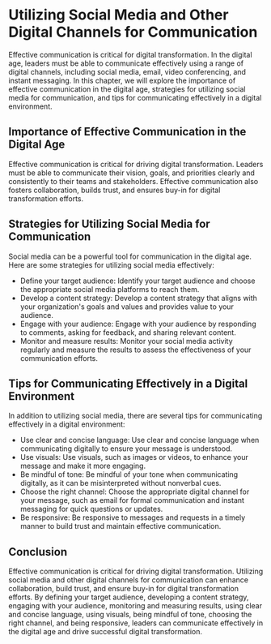 Utilizing Social Media and Other Digital Channels for Communication
==========================================================================================================================

Effective communication is critical for digital transformation. In the digital age, leaders must be able to communicate effectively using a range of digital channels, including social media, email, video conferencing, and instant messaging. In this chapter, we will explore the importance of effective communication in the digital age, strategies for utilizing social media for communication, and tips for communicating effectively in a digital environment.

Importance of Effective Communication in the Digital Age
--------------------------------------------------------

Effective communication is critical for driving digital transformation. Leaders must be able to communicate their vision, goals, and priorities clearly and consistently to their teams and stakeholders. Effective communication also fosters collaboration, builds trust, and ensures buy-in for digital transformation efforts.

Strategies for Utilizing Social Media for Communication
-------------------------------------------------------

Social media can be a powerful tool for communication in the digital age. Here are some strategies for utilizing social media effectively:

* Define your target audience: Identify your target audience and choose the appropriate social media platforms to reach them.
* Develop a content strategy: Develop a content strategy that aligns with your organization's goals and values and provides value to your audience.
* Engage with your audience: Engage with your audience by responding to comments, asking for feedback, and sharing relevant content.
* Monitor and measure results: Monitor your social media activity regularly and measure the results to assess the effectiveness of your communication efforts.

Tips for Communicating Effectively in a Digital Environment
-----------------------------------------------------------

In addition to utilizing social media, there are several tips for communicating effectively in a digital environment:

* Use clear and concise language: Use clear and concise language when communicating digitally to ensure your message is understood.
* Use visuals: Use visuals, such as images or videos, to enhance your message and make it more engaging.
* Be mindful of tone: Be mindful of your tone when communicating digitally, as it can be misinterpreted without nonverbal cues.
* Choose the right channel: Choose the appropriate digital channel for your message, such as email for formal communication and instant messaging for quick questions or updates.
* Be responsive: Be responsive to messages and requests in a timely manner to build trust and maintain effective communication.

Conclusion
----------

Effective communication is critical for driving digital transformation. Utilizing social media and other digital channels for communication can enhance collaboration, build trust, and ensure buy-in for digital transformation efforts. By defining your target audience, developing a content strategy, engaging with your audience, monitoring and measuring results, using clear and concise language, using visuals, being mindful of tone, choosing the right channel, and being responsive, leaders can communicate effectively in the digital age and drive successful digital transformation.
